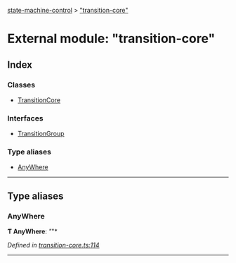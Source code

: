 [state-machine-control](../README.md) > ["transition-core"](../modules/_transition_core_.md)

# External module: "transition-core"

## Index

### Classes

* [TransitionCore](../classes/_transition_core_.transitioncore.md)

### Interfaces

* [TransitionGroup](../interfaces/_transition_core_.transitiongroup.md)

### Type aliases

* [AnyWhere](_transition_core_.md#anywhere)

---

## Type aliases

<a id="anywhere"></a>

###  AnyWhere

**Ƭ AnyWhere**: *"*"*

*Defined in [transition-core.ts:114](https://github.com/TianyiLi/state-machine/blob/f7af4f8/src/transition-core.ts#L114)*

___

